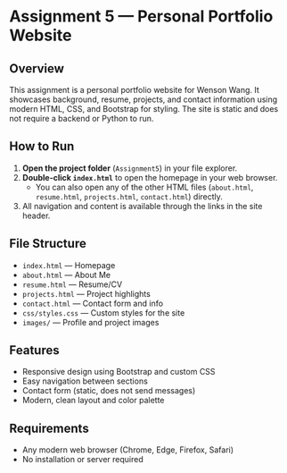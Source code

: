 
# Assignment 5 — Personal Portfolio Website

## Overview
This assignment is a personal portfolio website for Wenson Wang. It showcases background, resume, projects, and contact information using modern HTML, CSS, and Bootstrap for styling. The site is static and does not require a backend or Python to run.

## How to Run
1. **Open the project folder** (`Assignment5`) in your file explorer.
2. **Double-click `index.html`** to open the homepage in your web browser.
	- You can also open any of the other HTML files (`about.html`, `resume.html`, `projects.html`, `contact.html`) directly.
3. All navigation and content is available through the links in the site header.

## File Structure
- `index.html` — Homepage
- `about.html` — About Me
- `resume.html` — Resume/CV
- `projects.html` — Project highlights
- `contact.html` — Contact form and info
- `css/styles.css` — Custom styles for the site
- `images/` — Profile and project images

## Features
- Responsive design using Bootstrap and custom CSS
- Easy navigation between sections
- Contact form (static, does not send messages)
- Modern, clean layout and color palette

## Requirements
- Any modern web browser (Chrome, Edge, Firefox, Safari)
- No installation or server required

